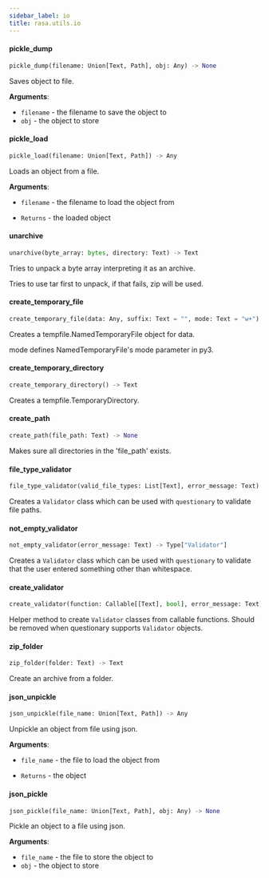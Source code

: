```yaml
---
sidebar_label: io
title: rasa.utils.io
---
```


#### pickle\_dump

```python
pickle_dump(filename: Union[Text, Path], obj: Any) -> None
```

Saves object to file.

**Arguments**:

- `filename` - the filename to save the object to
- `obj` - the object to store

#### pickle\_load

```python
pickle_load(filename: Union[Text, Path]) -> Any
```

Loads an object from a file.

**Arguments**:

- `filename` - the filename to load the object from
  
- `Returns` - the loaded object

#### unarchive

```python
unarchive(byte_array: bytes, directory: Text) -> Text
```

Tries to unpack a byte array interpreting it as an archive.

Tries to use tar first to unpack, if that fails, zip will be used.

#### create\_temporary\_file

```python
create_temporary_file(data: Any, suffix: Text = "", mode: Text = "w+") -> Text
```

Creates a tempfile.NamedTemporaryFile object for data.

mode defines NamedTemporaryFile&#x27;s  mode parameter in py3.

#### create\_temporary\_directory

```python
create_temporary_directory() -> Text
```

Creates a tempfile.TemporaryDirectory.

#### create\_path

```python
create_path(file_path: Text) -> None
```

Makes sure all directories in the &#x27;file_path&#x27; exists.

#### file\_type\_validator

```python
file_type_validator(valid_file_types: List[Text], error_message: Text) -> Type["Validator"]
```

Creates a `Validator` class which can be used with `questionary` to validate
file paths.

#### not\_empty\_validator

```python
not_empty_validator(error_message: Text) -> Type["Validator"]
```

Creates a `Validator` class which can be used with `questionary` to validate
that the user entered something other than whitespace.

#### create\_validator

```python
create_validator(function: Callable[[Text], bool], error_message: Text) -> Type["Validator"]
```

Helper method to create `Validator` classes from callable functions. Should be
removed when questionary supports `Validator` objects.

#### zip\_folder

```python
zip_folder(folder: Text) -> Text
```

Create an archive from a folder.

#### json\_unpickle

```python
json_unpickle(file_name: Union[Text, Path]) -> Any
```

Unpickle an object from file using json.

**Arguments**:

- `file_name` - the file to load the object from
  
- `Returns` - the object

#### json\_pickle

```python
json_pickle(file_name: Union[Text, Path], obj: Any) -> None
```

Pickle an object to a file using json.

**Arguments**:

- `file_name` - the file to store the object to
- `obj` - the object to store


